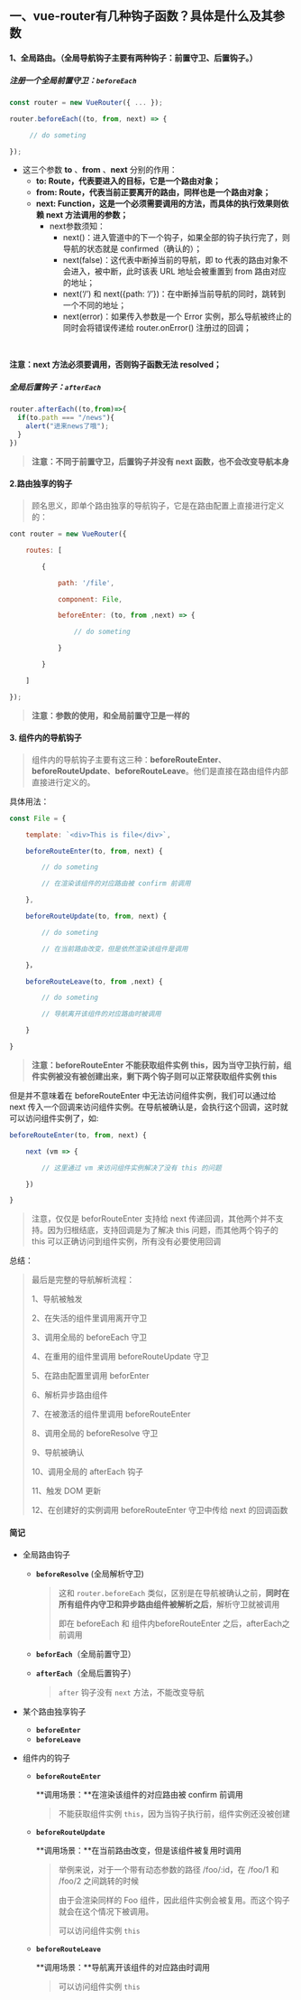 ## 一、vue-router有几种钩子函数？具体是什么及其参数

####  **1、全局路由。**（全局导航钩子主要有两种钩子：前置守卫、后置钩子。）

   ##### 注册一个全局前置守卫：**`beforeEach`**

```javascript
const router = new VueRouter({ ... });

router.beforeEach((to, from, next) => {

     // do someting

});
```

+ 这三个参数 **to** 、**from** 、**next** 分别的作用：
  - **to: Route，代表要进入的目标，它是一个路由对象；**
  - **from: Route，代表当前正要离开的路由，同样也是一个路由对象；**
  - **next: Function，这是一个必须需要调用的方法，而具体的执行效果则依赖 next 方法调用的参数；**
    - next参数须知：
      - next()：进入管道中的下一个钩子，如果全部的钩子执行完了，则导航的状态就是 confirmed（确认的）；
      - next(false)：这代表中断掉当前的导航，即 to 代表的路由对象不会进入，被中断，此时该表 URL 地址会被重置到 from 路由对应的地址；
      - next(‘/’) 和 next({path: ‘/’})：在中断掉当前导航的同时，跳转到一个不同的地址；
      - next(error)：如果传入参数是一个 Error 实例，那么导航被终止的同时会将错误传递给 router.onError() 注册过的回调；

​       

**注意：next 方法必须要调用，否则钩子函数无法 resolved；**

##### 全局后置钩子：**`afterEach`**

```javascript
router.afterEach((to,from)=>{
  if(to.path === "/news"){
    alert("进来news了哦");
  }
})
```

> **注意：不同于前置守卫，后置钩子并没有 next 函数，也不会改变导航本身**

#### **2.路由独享的钩子**

> 顾名思义，即单个路由独享的导航钩子，它是在路由配置上直接进行定义的：

```javascript
cont router = new VueRouter({

    routes: [

        {

            path: '/file',

            component: File,

            beforeEnter: (to, from ,next) => { 

                // do someting 

            }

        }

    ]

});
```

> **注意：参数的使用，和全局前置守卫是一样的**

#### 3. 组件内的导航钩子

> 组件内的导航钩子主要有这三种：**beforeRouteEnter**、**beforeRouteUpdate**、**beforeRouteLeave**。他们是直接在路由组件内部直接进行定义的。

 具体用法：

```javascript
const File = {

    template: `<div>This is file</div>`,

    beforeRouteEnter(to, from, next) {

        // do someting

        // 在渲染该组件的对应路由被 confirm 前调用

    },

    beforeRouteUpdate(to, from, next) {

        // do someting

        // 在当前路由改变，但是依然渲染该组件是调用 

    }，

    beforeRouteLeave(to, from ,next) {

        // do someting

        // 导航离开该组件的对应路由时被调用

    }

}
```

> **注意：beforeRouteEnter 不能获取组件实例 this，因为当守卫执行前，组件实例被没有被创建出来，剩下两个钩子则可以正常获取组件实例 this**

但是并不意味着在 beforeRouteEnter 中无法访问组件实例，我们可以通过给 next 传入一个回调来访问组件实例。在导航被确认是，会执行这个回调，这时就可以访问组件实例了，如:

```javascript
beforeRouteEnter(to, from, next) {

    next (vm => {

        // 这里通过 vm 来访问组件实例解决了没有 this 的问题

    })

}
```

> 注意，仅仅是 beforRouteEnter 支持给 next 传递回调，其他两个并不支持。因为归根结底，支持回调是为了解决 this 问题，而其他两个钩子的 this 可以正确访问到组件实例，所有没有必要使用回调

总结：

> 最后是完整的导航解析流程：
>
>   1、导航被触发
>
>   2、在失活的组件里调用离开守卫
>
>   3、调用全局的 beforeEach 守卫
>
>   4、在重用的组件里调用 beforeRouteUpdate 守卫
>
>   5、在路由配置里调用 beforEnter
>
>   6、解析异步路由组件
>
>   7、在被激活的组件里调用 beforeRouteEnter
>
>   8、调用全局的 beforeResolve 守卫
>
>   9、导航被确认
>
>   10、调用全局的 afterEach 钩子
>
>   11、触发 DOM 更新
>
>   12、在创建好的实例调用 beforeRouteEnter 守卫中传给 next 的回调函数



#### 简记

+ 全局路由钩子

  - **`beforeResolve`** (全局解析守卫)

    > 这和 `router.beforeEach` 类似，区别是在导航被确认之前，**同时在所有组件内守卫和异步路由组件被解析之后**，解析守卫就被调用
    >
    > 即在 beforeEach 和 组件内beforeRouteEnter 之后，afterEach之前调用

  - **`beforEach`**（全局前置守卫）

  - **`afterEach`**（全局后置钩子）

    > `after` 钩子没有 `next` 方法，不能改变导航

+ 某个路由独享钩子

  - **`beforeEnter`**
  - **`beforeLeave`**

+ 组件内的钩子

  - **`beforeRouteEnter`**

    **调用场景：**在渲染该组件的对应路由被 confirm 前调用

    > 不能获取组件实例 `this`，因为当钩子执行前，组件实例还没被创建

  - **`beforeRouteUpdate`**

    **调用场景：**在当前路由改变，但是该组件被复用时调用

    > 举例来说，对于一个带有动态参数的路径 /foo/:id，在 /foo/1 和 /foo/2 之间跳转的时候
    >
    > 由于会渲染同样的 Foo 组件，因此组件实例会被复用。而这个钩子就会在这个情况下被调用。
    >
    > 可以访问组件实例 `this`

  - **`beforeRouteLeave`**

    **调用场景：**导航离开该组件的对应路由时调用

    > 可以访问组件实例 `this`

